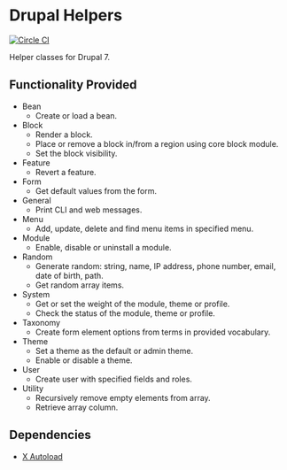 # Drupal Helpers

[![Circle CI](https://circleci.com/gh/nicksantamaria/drupal_helpers.svg?style=svg)](https://circleci.com/gh/nicksantamaria/drupal_helpers)

Helper classes for Drupal 7.

## Functionality Provided

* Bean
  * Create or load a bean.
* Block
  * Render a block.
  * Place or remove a block in/from a region using core block module.
  * Set the block visibility.
* Feature
  * Revert a feature.
* Form
  * Get default values from the form.
* General
  * Print CLI and web messages.
* Menu
  * Add, update, delete and find menu items in specified menu.
* Module
	* Enable, disable or uninstall a module.
* Random
 	* Generate random: string, name, IP address, phone number, email, date of birth, path.
	* Get random array items.
* System
	* Get or set the weight of the module, theme or profile.
	* Check the status of the module, theme or profile.
* Taxonomy
	* Create form element options from terms in provided vocabulary.
* Theme
	* Set a theme as the default or admin theme.
	* Enable or disable a theme.
* User
	* Create user with specified fields and roles. 
* Utility
	* Recursively remove empty elements from array.
	* Retrieve array column.

## Dependencies

- [X Autoload ](https://www.drupal.org/project/xautoload)

